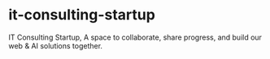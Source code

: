 # it-consulting-startup
IT Consulting Startup, A space to collaborate, share progress, and build our web &amp; AI solutions together.
